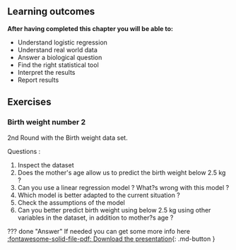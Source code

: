 ## Learning outcomes

**After having completed this chapter you will be able to:**

- Understand logistic regression
- Understand real world data
- Answer a biological question 
- Find the right statistical tool
- Interpret the results
- Report results

## Exercises

### Birth weight number 2

2nd Round with the Birth weight data set.

Questions :

1. Inspect the dataset
2. Does the mother's age allow us to predict the birth weight below 2.5 kg ?
3. Can you use a linear regression model ? What?s wrong with this model ?
4. Which model is better adapted to the current situation ?
5. Check the assumptions of the model
6. Can you better predict birth weight using below 2.5 kg using other variables
in the dataset, in addition to mother?s age ?

??? done "Answer"
    If needed you can get some more info here 
    [:fontawesome-solid-file-pdf: Download the presentation](../docs/assets/pdf/ASS22_2.pdf){: .md-button }